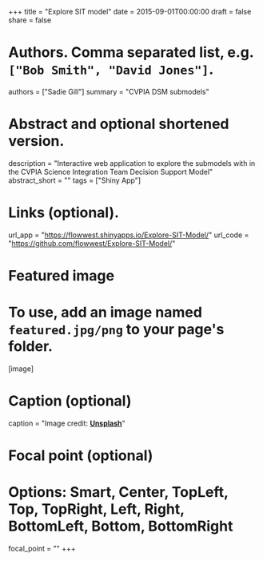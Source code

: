 +++
title = "Explore SIT model"
date = 2015-09-01T00:00:00
draft = false
share = false

# Authors. Comma separated list, e.g. `["Bob Smith", "David Jones"]`.
authors = ["Sadie Gill"]
summary = "CVPIA DSM submodels"


# Abstract and optional shortened version.
description = "Interactive web application to explore the submodels with in the CVPIA Science Integration Team Decision Support Model"
abstract_short = ""
tags = ["Shiny App"]


# Links (optional).
url_app = "https://flowwest.shinyapps.io/Explore-SIT-Model/"
url_code = "https://github.com/flowwest/Explore-SIT-Model/"


# Featured image
# To use, add an image named `featured.jpg/png` to your page's folder. 
[image]
  # Caption (optional)
  caption = "Image credit: [**Unsplash**](https://unsplash.com/photos/jdD8gXaTZsc)"

  # Focal point (optional)
  # Options: Smart, Center, TopLeft, Top, TopRight, Left, Right, BottomLeft, Bottom, BottomRight
  focal_point = ""
+++

